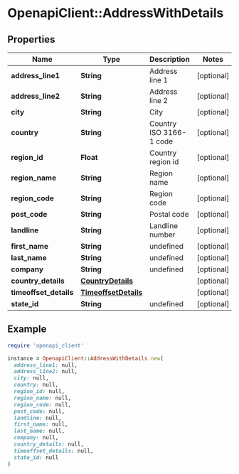 # OpenapiClient::AddressWithDetails

## Properties

| Name | Type | Description | Notes |
| ---- | ---- | ----------- | ----- |
| **address_line1** | **String** | Address line 1 | [optional] |
| **address_line2** | **String** | Address line 2 | [optional] |
| **city** | **String** | City | [optional] |
| **country** | **String** | Country ISO 3166-1 code | [optional] |
| **region_id** | **Float** | Country region id | [optional] |
| **region_name** | **String** | Region name | [optional] |
| **region_code** | **String** | Region code | [optional] |
| **post_code** | **String** | Postal code | [optional] |
| **landline** | **String** | Landline number | [optional] |
| **first_name** | **String** | undefined | [optional] |
| **last_name** | **String** | undefined | [optional] |
| **company** | **String** | undefined | [optional] |
| **country_details** | [**CountryDetails**](CountryDetails.md) |  | [optional] |
| **timeoffset_details** | [**TimeoffsetDetails**](TimeoffsetDetails.md) |  | [optional] |
| **state_id** | **String** | undefined | [optional] |

## Example

```ruby
require 'openapi_client'

instance = OpenapiClient::AddressWithDetails.new(
  address_line1: null,
  address_line2: null,
  city: null,
  country: null,
  region_id: null,
  region_name: null,
  region_code: null,
  post_code: null,
  landline: null,
  first_name: null,
  last_name: null,
  company: null,
  country_details: null,
  timeoffset_details: null,
  state_id: null
)
```

